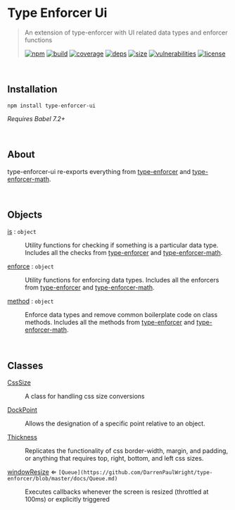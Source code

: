 # Type Enforcer Ui

> An extension of type-enforcer with UI related data types and enforcer functions
>
> [![npm][npm]][npm-url]
[![build][build]][build-url]
[![coverage][coverage]][coverage-url]
[![deps][deps]][deps-url]
[![size][size]][size-url]
[![vulnerabilities][vulnerabilities]][vulnerabilities-url]
[![license][license]][license-url]

<br><a name="Installation"></a>

## Installation
```
npm install type-enforcer-ui
```
_Requires Babel 7.2+_

<br><a name="About"></a>

## About
type-enforcer-ui re-exports everything from [type-enforcer](https://github.com/DarrenPaulWright/type-enforcer) and [type-enforcer-math](https://github.com/DarrenPaulWright/type-enforcer-math).


<br>

## Objects

<dl>
<dt><a href="docs/is.md">is</a> : <code>object</code></dt>
<dd><p>Utility functions for checking if something is a particular data type. Includes all the checks from <a href="https://github.com/DarrenPaulWright/type-enforcer">type-enforcer</a> and <a href="https://github.com/DarrenPaulWright/type-enforcer-math">type-enforcer-math</a>.</p>
</dd>
<dt><a href="docs/enforce.md">enforce</a> : <code>object</code></dt>
<dd><p>Utility functions for enforcing data types. Includes all the enforcers from <a href="https://github.com/DarrenPaulWright/type-enforcer">type-enforcer</a> and <a href="https://github.com/DarrenPaulWright/type-enforcer-math">type-enforcer-math</a>.</p>
</dd>
<dt><a href="docs/method.md">method</a> : <code>object</code></dt>
<dd><p>Enforce data types and remove common boilerplate code on class methods. Includes all the methods from <a href="https://github.com/DarrenPaulWright/type-enforcer">type-enforcer</a> and <a href="https://github.com/DarrenPaulWright/type-enforcer-math">type-enforcer-math</a>.</p>
</dd>
</dl>

<br>

## Classes

<dl>
<dt><a href="docs/CssSize.md">CssSize</a></dt>
<dd><p>A class for handling css size conversions</p>
</dd>
<dt><a href="docs/DockPoint.md">DockPoint</a></dt>
<dd><p>Allows the designation of a specific point relative to an object.</p>
</dd>
<dt><a href="docs/Thickness.md">Thickness</a></dt>
<dd><p>Replicates the functionality of css border-width, margin, and padding, or anything that requires top, right, bottom, and left css sizes.</p>
</dd>
<dt><a href="docs/windowResize.md">windowResize</a> ⇐ <code>[Queue](https://github.com/DarrenPaulWright/type-enforcer/blob/master/docs/Queue.md)</code></dt>
<dd><p>Executes callbacks whenever the screen is resized (throttled at 100ms) or explicitly triggered</p>
</dd>
</dl>

[npm]: https://img.shields.io/npm/v/type-enforcer-ui.svg
[npm-url]: https://npmjs.com/package/type-enforcer-ui
[build]: https://travis-ci.org/DarrenPaulWright/type-enforcer-ui.svg?branch&#x3D;master
[build-url]: https://travis-ci.org/DarrenPaulWright/type-enforcer-ui
[coverage]: https://coveralls.io/repos/github/DarrenPaulWright/type-enforcer-ui/badge.svg?branch&#x3D;master
[coverage-url]: https://coveralls.io/github/DarrenPaulWright/type-enforcer-ui?branch&#x3D;master
[deps]: https://david-dm.org/darrenpaulwright/type-enforcer-ui.svg
[deps-url]: https://david-dm.org/darrenpaulwright/type-enforcer-ui
[size]: https://packagephobia.now.sh/badge?p&#x3D;type-enforcer-ui
[size-url]: https://packagephobia.now.sh/result?p&#x3D;type-enforcer-ui
[vulnerabilities]: https://snyk.io/test/github/DarrenPaulWright/type-enforcer-ui/badge.svg?targetFile&#x3D;package.json
[vulnerabilities-url]: https://snyk.io/test/github/DarrenPaulWright/type-enforcer-ui?targetFile&#x3D;package.json
[license]: https://img.shields.io/github/license/DarrenPaulWright/type-enforcer-ui.svg
[license-url]: https://npmjs.com/package/type-enforcer-ui/LICENSE.md
